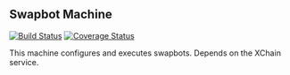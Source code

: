 ## Swapbot Machine

[![Build Status](https://travis-ci.org/tokenly/swapbot.svg?branch=master)](https://travis-ci.org/tokenly/swapbot)  [![Coverage Status](https://coveralls.io/repos/tokenly/swapbot/badge.svg)](https://coveralls.io/r/tokenly/swapbot)

This machine configures and executes swapbots.  Depends on the XChain service.
